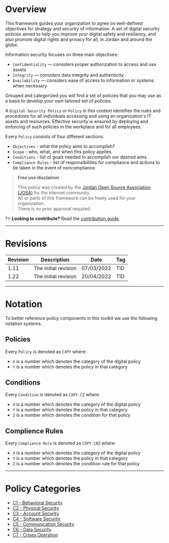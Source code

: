 # Overview

This framework guides your organization to agree on well-defined objectives for strategy and security of information. A set of digital security policies aimed to help you improve your digital safety and resiliency, and also promote digital rights and privacy for all, in Jordan and around the globe.

Information security focuses on three main objectives:

- `Confidentiality` — considers proper authorization to access and use assets
- `Integrity` — considers data integrity and authenticity
- `Availability` — considers ease of access to information or systems when necessary

Grouped and categorized you will find a set of policies that you may use as a basis to develop your own tailored set of policies.

A `Digital Security Policy` or `Policy` in this context identifies the rules and procedures for all individuals accessing and using an organization's IT assets and resources. Effective security is ensured by deploying and enforcing of such policies in the workplace and for all employees.

Every `Policy` consists of four different sections:

- `Objectives` - what the policy aims to accomplish?
- `Scope` - who, what, and when this policy applies.
- `Conditions` - list of goals needed to accomplish our desired aims.
- `Compliance Rules` - list of responsibilities for compliance and actions to be taken in the event of noncompliance.

> **Free use disclaimer**
>
> This policy was created by the [Jordan Open Source Association (JOSA)](https://josa.ngo) for the Internet community.  
> All or parts of this framework can be freely used for your organization.  
> There is no prior approval required.

?> **Looking to contribute?** Read the [contribution guide](/contribution.md).

---------------------------------------

# Revisions

| Revision | Description          | Date       | Tag |
| -------- | -------------------- | ---------- | --- |
| 1.11     | The initial revision | 07/03/2022 | TID |
| 1.22     | The initial revision | 20/04/2022 | TID |

---------------------------------------

# Notation

To better reference policy components in this toolkit we use the following notation systems.

## Policies

Every `Policy` is denoted as `CXPY` where:

- `X` is a number which denotes the category of the digital policy
- `Y` is a number which denotes the policy in that category

## Conditions

Every `Condition` is denoted as `CXPY.CZ` where:

- `X` is a number which denotes the category of the digital policy
- `Y` is a number which denotes the policy in that category
- `Z` is a number which denotes the condition for that policy


## Complience Rules

Every `Complience Rule` is denoted as `CXPY.CRZ` where:

- `X` is a number which denotes the category of the digital policy
- `Y` is a number which denotes the policy in that category
- `Z` is a number which denotes the condition rule for that policy

---------------------------------------

# Policy Categories

- [C1 - Behavioral Security](/categories/behavioral-security/)
- [C2 - Physical Security](/categories/physical-security/)
- [C3 - Account Security](/categories/account-security/)
- [C4 - Software Security](categories/software-security/)
- [C5 - Communication Security](categories/communication-security/)
- [C6 - Data Security](categories/data-security/)
- [C7 - Crises Operation](categories/crises-operation/)

